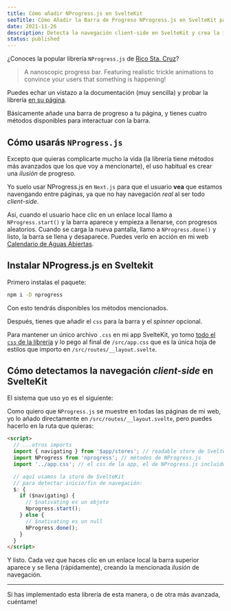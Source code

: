 ```yaml
---
title: Cómo añadir NProgress.js en SvelteKit
seoTitle: Cómo Añadir la Barra de Progreso NProgress.js en SvelteKit para la Navegación Client-Side
date: 2021-11-26
description: Detecta la navegación client-side en SvelteKit y crea la ilusión de progreso con NProgress.js, una librería muy ligera y sencilla de usar
status: published
---
```


¿Conoces la popular librería `NProgress.js` de [Rico Sta. Cruz](https://twitter.com/rstacruz)?

> A nanoscopic progress bar. Featuring realistic trickle animations to convince your users that something is happening!

Puedes echar un vistazo a la documentación (muy sencilla) y probar la librería [en su página](https://ricostacruz.com/nprogress/).

Básicamente añade una barra de progreso a tu página, y tienes cuatro métodos disponibles para interactuar con la barra.

## Cómo usarás `NProgress.js`

Excepto que quieras complicarte mucho la vida (la librería tiene métodos más avanzados que los que voy a mencionarte), el uso habitual es crear una *ilusión* de progreso.

Yo suelo usar NProgress.js en `Next.js` para que el usuario **vea** que estamos navengando entre páginas, ya que no hay navegación *real* al ser todo *client-side*.

Así, cuando el usuario hace clic en un enlace local llamo a `NProgress.start()` y la barra aparece y empieza a llenarse, con progresos aleatorios. Cuando se carga la nueva pantalla, llamo a `NProgress.done()` y listo, la barra se llena y desaparece. Puedes verlo en acción en mi web [Calendario de Aguas Abiertas](https://calendarioaguasabiertas.com).

## Instalar NProgress.js en Sveltekit

Primero instalas el paquete:

```bash
npm i -D nprogress
```

Con esto tendrás disponibles los métodos mencionados.

Después, tienes que añadir el `css` para la barra y el *spinner* opcional.

Para mantener un único archivo `.css` en mi app SvelteKit, yo tomo [todo el `css` de la librería](https://github.com/rstacruz/nprogress/blob/master/nprogress.css) y lo pego al final de `/src/app.css` que es la única hoja de estilos que importo en `/src/routes/__layout.svelte`.

## Cómo detectamos la navegación *client-side* en SvelteKit

El sistema que uso yo es el siguiente:

Como quiero que `NProgress.js` se muestre en todas las páginas de mi web, yo lo añado directamente en `/src/routes/__layout.svelte`, pero puedes hacerlo en la ruta que quieras:

```html
<script>
  // ...otros imports
  import { navigating } from '$app/stores'; // readable store de SvelteKit
  import NProgress from 'nprogress'; // métodos de NProgress.js
  import '../app.css'; // el css de la app, el de NProgress.js incluido

  // aquí usamos la store de SvelteKit
  // para detectar inicio/fin de navegación:
  $: {
    if ($navigating) {
      // $nativating es un objeto
      Nprogress.start();
    } else {
      // $nativating es un null
      NProgress.done();
    }
  }
</script>
```

Y listo. Cada vez que haces clic en un enlace local la barra superior aparece y se llena (rápidamente), creando la mencionada *ilusión* de navegación.

---

Si has implementado esta librería de esta manera, o de otra más avanzada, cuéntame!

